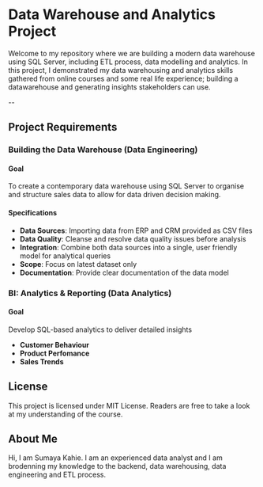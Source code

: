 # Data Warehouse and Analytics Project

Welcome to my repository where we are building a modern data warehouse using SQL Server, including ETL process, data modelling and analytics.
In this project, I demonstrated my data warehousing and analytics skills gathered from online courses and some real life experience; building a datawarehouse and generating insights stakeholders can use. 

--
## Project Requirements

### Building the Data Warehouse (Data Engineering)

#### Goal
To create a contemporary data warehouse using SQL Server to organise and structure sales data to allow for data driven decision making.

#### Specifications
- **Data Sources**: Importing data from ERP and CRM provided as CSV files
- **Data Quality**: Cleanse and resolve data quality issues before analysis
- **Integration**: Combine both data sources into a single, user friendly model for analytical queries
- **Scope**: Focus on latest dataset only
- **Documentation**: Provide clear documentation of the data model


### BI: Analytics & Reporting (Data Analytics)

#### Goal
Develop SQL-based analytics to deliver detailed insights
- **Customer Behaviour**
- **Product Perfomance**
- **Sales Trends**

## License

This project is licensed under MIT License. Readers are free to take a look at my understanding of the course.

## About Me

Hi, I am Sumaya Kahie. I am an experienced data analyst and I am brodenning my knowledge to the backend, data warehousing, data engineering and ETL process. 






